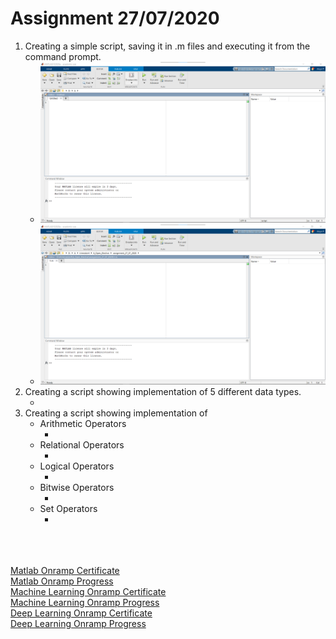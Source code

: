 # Assignment 27/07/2020

1. Creating a simple script, saving it in .m files and executing it from the command prompt.
    - ![Matlab on Windows Machine](docs/1.png)
    - ![Saved the file as first.m](docs/2.png)
2. Creating a script showing implementation of 5 different data types.
    - ![]()
3. Creating a script showing implementation of 
    - Arithmetic Operators
        - ![]()
    - Relational Operators
        - ![]()
    - Logical Operators
        - ![]()
    - Bitwise Operators
        - ![]()
    - Set Operators
        - ![]()


<br><br><br>
[Matlab Onramp Certificate](https://matlabacademy.mathworks.com/progress/share/certificate.html?id=4cc77241-72c8-4b15-8469-ef01ed56c083)<br>
[Matlab Onramp Progress](https://matlabacademy.mathworks.com/progress/share/report.html?id=4cc77241-72c8-4b15-8469-ef01ed56c083)<br>
[Machine Learning Onramp Certificate](https://matlabacademy.mathworks.com/progress/share/certificate.html?id=68be0d79-f0aa-4be3-956d-3821702a4449)<br>
[Machine Learning Onramp Progress](https://matlabacademy.mathworks.com/progress/share/report.html?id=68be0d79-f0aa-4be3-956d-3821702a4449)<br>
[Deep Learning Onramp Certificate](https://matlabacademy.mathworks.com/progress/share/certificate.html?id=611cb0c1-cc31-4b20-86f1-02688ace03d5)<br>
[Deep Learning Onramp Progress](https://matlabacademy.mathworks.com/progress/share/report.html?id=611cb0c1-cc31-4b20-86f1-02688ace03d5)<br>